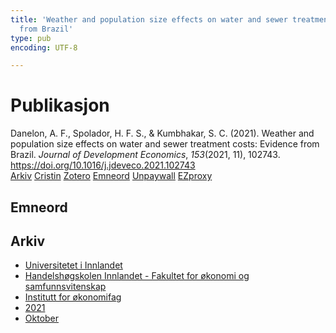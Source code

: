 ```yaml
---
title: 'Weather and population size effects on water and sewer treatment costs: Evidence
  from Brazil'
type: pub
encoding: UTF-8

---
```

<h1>Publikasjon</h1>
<article id="csl-bib-container-4HRUI59N" class="csl-bib-container">
  <div class="csl-bib-body"> <div class="csl-entry">Danelon, A. F., Spolador, H. F. S., &#38; Kumbhakar, S. C. (2021). Weather and population size effects on water and sewer treatment costs: Evidence from Brazil. <i>Journal of Development Economics</i>, <i>153</i>(2021, 11), 102743. <a href="https://doi.org/10.1016/j.jdeveco.2021.102743">https://doi.org/10.1016/j.jdeveco.2021.102743</a></div> </div>
  <div class="csl-bib-buttons">
    <a href="#taxonomy-article-4HRUI59N" alt="archive" class="csl-bib-button">Arkiv</a>
    <a href="https://app.cristin.no/results/show.jsf?id=1943687" alt="Cristin" class="csl-bib-button">Cristin</a>
    <a href="http://zotero.org/groups/5881554/items/4HRUI59N" alt="Zotero" class="csl-bib-button">Zotero</a>
    <a href="#keywords-article-4HRUI59N" alt="keywords" class="csl-bib-button">Emneord</a>
    <a href="https://brage.inn.no/inn-xmlui/bitstream/11250/3023959/4/Danelon%20et%20al.%202021.pdf" alt="Unpaywall" class="csl-bib-button">Unpaywall</a>
    <a href="https://brage.inn.no/inn-xmlui/bitstream/11250/3023959/4/Danelon%20et%20al.%202021.pdf" alt="EZproxy" class="csl-bib-button">EZproxy</a>
  </div>
  <div id="csl-bib-meta-container-4HRUI59N"></div>
</article>
<div id="csl-bib-meta-4HRUI59N" class="csl-bib-meta">
  <article id="keywords-article-4HRUI59N" class="keywords-article">
    <h1>Emneord</h1>
    
  </article>
  <article id="taxonomy-article-4HRUI59N" class="taxonomy-article">
    <h1>Arkiv</h1>
    <ul>
      <li><a href="{{< params subfolder >}}nn/archive/?key=3DCRN523">Universitetet i Innlandet</a></li>
      <li><a href="{{< params subfolder >}}nn/archive/?key=DU8Q9LN9">Handelshøgskolen Innlandet - Fakultet for økonomi og samfunnsvitenskap</a></li>
      <li><a href="{{< params subfolder >}}nn/archive/?key=3IQA89I8">Institutt for økonomifag</a></li>
      <li><a href="{{< params subfolder >}}nn/archive/?key=39DV3H9E">2021</a></li>
      <li><a href="{{< params subfolder >}}nn/archive/?key=MZSTA4ST">Oktober</a></li>
    </ul>
  </article>
</div>
